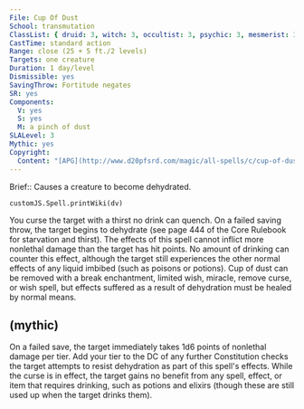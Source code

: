 ```yaml
---
File: Cup Of Dust
School: transmutation
ClassList: { druid: 3, witch: 3, occultist: 3, psychic: 3, mesmerist: 3 }
CastTime: standard action
Range: close (25 + 5 ft./2 levels)
Targets: one creature
Duration: 1 day/level
Dismissible: yes
SavingThrow: Fortitude negates
SR: yes
Components:
  V: yes
  S: yes
  M: a pinch of dust
SLALevel: 3
Mythic: yes
Copyright:
  Content: "[APG](http://www.d20pfsrd.com/magic/all-spells/c/cup-of-dust)"
---
```

Brief:: Causes a creature to become dehydrated.

```dataviewjs
customJS.Spell.printWiki(dv)
```

You curse the target with a thirst no drink can quench. On a failed saving throw, the target begins to dehydrate (see page 444 of the Core Rulebook for starvation and thirst). The effects of this spell cannot inflict more nonlethal damage than the target has hit points. No amount of drinking can counter this effect, although the target still experiences the other normal effects of any liquid imbibed (such as poisons or potions). Cup of dust can be removed with a break enchantment, limited wish, miracle, remove curse, or wish spell, but effects suffered as a result of dehydration must be healed by normal means.


## (mythic)

On a failed save, the target immediately takes 1d6 points of nonlethal damage per tier. Add your tier to the DC of any further Constitution checks the target attempts to resist dehydration as part of this spell's effects. While the curse is in effect, the target gains no benefit from any spell, effect, or item that requires drinking, such as potions and elixirs (though these are still used up when the target drinks them).

